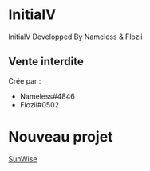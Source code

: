 # InitialV
 InitialV Developped By Nameless & Flozii

## Vente interdite

 Crée par :
 - Nameless#4846
 - Flozii#0502

# Nouveau projet
 [SunWise](discord.gg/K5tKtXpg7P)
